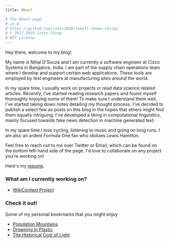 ```yaml
---
title: About

# The About page
# v2.0
# https://github.com/cotes2020/jekyll-theme-chirpy
# © 2017-2019 Cotes Chung
# MIT License
---
```


Hey there, welcome to my blog! 

My name is Nihal D'Souza and I am currently a software engineer at Cisco Systems in Bangalore, India. I am part of the supply chain operations team where I develop and support certain web applications. These tools are employed by test engineers at manufacturing sites around the world. 

In my spare time, I usually work on projects or read data science related articles. Recently, I've started reading research papers and found myself thoroughly enjoying some of them! To make sure I understand them well, I've started taking down notes detailing my thought process. I've decided to publish a select few as posts on this blog in the hopes that others might find them equally intriguing. I've developed a liking in computational linguistics, mainly focused towards fake news detection in machine generated text. 

In my spare time I love cycling, listening to music and going on long runs. I am also an ardent Formula One fan who idolizes Lewis Hamilton.

Feel free to reach out to me over Twitter or Email, which can be found on the bottom left-hand side of the page. I'd love to collaborate on any project you're working on!

Here's my [resume](/assets/resume.pdf).

### What am I currently working on?

- [WikiContext Project](https://github.com/nihaldsouza/wikicontext-v2)

###  Check it out!
Some of my personal bookmarks that you might enjoy

- [Population Mountains](https://pudding.cool/2018/12/3d-cities-story/)
- [Drowning in Plastic](https://graphics.reuters.com/ENVIRONMENT-PLASTIC/0100B275155/index.html)
- [The Historical Cost of Light](https://pudding.cool/2020/12/lighting-cost/)

